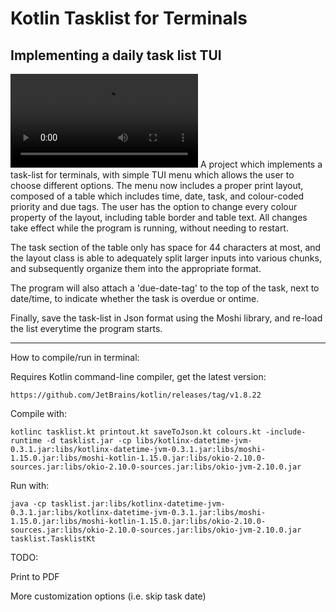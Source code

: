 # Kotlin Tasklist for Terminals
## Implementing a daily task list TUI
<video src="https://github.com/g3th/Terminal-Tasklist/blob/94ac9a114d53c65195b69c728b2ea8dc3e7d9408/assets/video.mkv"></video>
A project which implements a task-list for terminals, with simple TUI menu which allows the user to choose different options. The menu now includes a proper print layout, composed of a table which includes time, date, task, and colour-coded priority and due tags. The user has the option to change every colour property of the layout, including table border and table text. All changes take effect while the program is running, without needing to restart.

The task section of the table only has space for 44 characters at most, and the layout class is able to adequately split larger inputs into various chunks, and subsequently organize them into the appropriate format.

The program will also attach a 'due-date-tag' to the top of the task, next to date/time, to indicate whether the task is overdue or ontime.

Finally, save the task-list in Json format using the Moshi library, and re-load the list everytime the program starts.

------------------------------------------------------------------

How to compile/run in terminal:

Requires Kotlin command-line compiler, get the latest version:

```https://github.com/JetBrains/kotlin/releases/tag/v1.8.22```


Compile with:

```kotlinc tasklist.kt printout.kt saveToJson.kt colours.kt -include-runtime -d tasklist.jar -cp libs/kotlinx-datetime-jvm-0.3.1.jar:libs/kotlinx-datetime-jvm-0.3.1.jar:libs/moshi-1.15.0.jar:libs/moshi-kotlin-1.15.0.jar:libs/okio-2.10.0-sources.jar:libs/okio-2.10.0-sources.jar:libs/okio-jvm-2.10.0.jar```

Run with:

```java -cp tasklist.jar:libs/kotlinx-datetime-jvm-0.3.1.jar:libs/kotlinx-datetime-jvm-0.3.1.jar:libs/moshi-1.15.0.jar:libs/moshi-kotlin-1.15.0.jar:libs/okio-2.10.0-sources.jar:libs/okio-2.10.0-sources.jar:libs/okio-jvm-2.10.0.jar tasklist.TasklistKt```

TODO:

Print to PDF

More customization options (i.e. skip task date)



